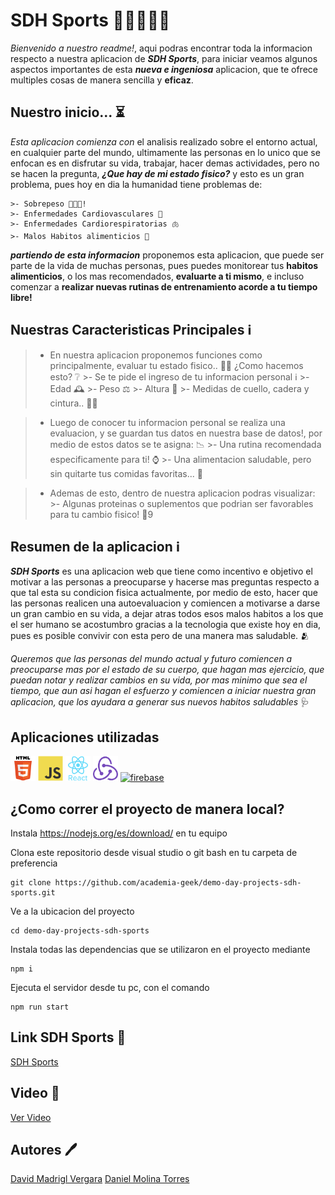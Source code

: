 # SDH Sports 🏋🏽‍♀️💪🏽

_Bienvenido a nuestro readme!_, aqui podras encontrar toda la informacion respecto a nuestra aplicacion de **_SDH Sports_**, para iniciar veamos algunos aspectos importantes de esta **_nueva e ingeniosa_** aplicacion, que te ofrece multiples cosas de manera sencilla y **eficaz**.

## Nuestro inicio... ⏳

_Esta aplicacion comienza con_ el analisis realizado sobre el entorno actual, en cualquier parte del mundo, ultimamente las personas en lo unico que se enfocan es en disfrutar su vida, trabajar, hacer demas actividades, pero no se hacen la pregunta, **_¿Que hay de mi estado fisico?_** y esto es un gran problema, pues hoy en dia la humanidad tiene problemas de:

    >- Sobrepeso 🍔🍔🍔!
    >- Enfermedades Cardiovasculares 🤒
    >- Enfermedades Cardiorespiratorias 🫁
    >- Malos Habitos alimenticios 🍕 

**_partiendo de esta informacion_** proponemos esta aplicacion, que puede ser parte de la vida de muchas personas, pues puedes monitorear tus **habitos alimenticios**, o los mas recomendados, **evaluarte a ti mismo**, e incluso comenzar a **realizar nuevas rutinas de entrenamiento acorde a tu tiempo libre!**

## Nuestras Caracteristicas Principales ℹ️

>- En nuestra aplicacion proponemos funciones como principalmente, evaluar tu estado fisico.. 💪🏽
    ¿Como hacemos esto? ❔
    >- Se te pide el ingreso de tu informacion personal ℹ️
    >- Edad 🕰️
    >- Peso ⚖️
    >- Altura 👤
    >- Medidas de cuello, cadera y cintura.. 🏃🏽

>- Luego de conocer tu informacion personal se realiza una evaluacion, y se guardan tus datos en nuestra base de datos!, por medio de estos datos se te asigna: 📉
    >- Una rutina recomendada especificamente para ti! ⌚
    >- Una alimentacion saludable, pero sin quitarte tus comidas favoritas... 🍐

>- Ademas de esto, dentro de nuestra aplicacion podras visualizar:
    >- Algunas proteinas o suplementos que podrian ser
        favorables para tu cambio fisico! 💊9

## Resumen de la aplicacion ℹ️


**_SDH Sports_**  es una aplicacion web que tiene como incentivo e objetivo el motivar a las personas a preocuparse y hacerse mas preguntas respecto a que tal esta su condicion fisica actualmente, por medio de esto, hacer que las personas realicen una autoevaluacion y comiencen a motivarse a darse un gran cambio en su vida, a dejar atras todos esos malos habitos a los que el ser humano se acostumbro gracias a la tecnologia que existe hoy en dia, pues es posible convivir con esta pero de una manera mas saludable. 🫂

_Queremos que las personas del mundo actual y futuro comiencen a preocuparse mas por el estado de su cuerpo, que hagan mas ejercicio, que puedan notar y realizar cambios en su vida, por mas minimo que sea el tiempo, que aun asi hagan el esfuerzo y comiencen a iniciar nuestra gran aplicacion, que los ayudara a generar sus nuevos habitos saludables_ 🩺

## Aplicaciones utilizadas

[<img src="https://raw.githubusercontent.com/devicons/devicon/master/icons/html5/html5-original-wordmark.svg" alt="html5" width="40" height="40"/>](https://www.w3.org/html/)
[<img src="https://raw.githubusercontent.com/devicons/devicon/master/icons/javascript/javascript-original.svg" alt="javascript" width="40" height="40"/>](https://developer.mozilla.org/en-US/docs/Web/JavaScript)
[<img src="https://raw.githubusercontent.com/devicons/devicon/master/icons/react/react-original-wordmark.svg" alt="react" width="40" height="40"/>](https://reactjs.org/)
[<img src="https://raw.githubusercontent.com/devicons/devicon/master/icons/redux/redux-original.svg" alt="redux" width="40" height="40"/>](https://reactjs.org/)
[<img src="https://www.vectorlogo.zone/logos/firebase/firebase-icon.svg" alt="firebase" width="40" height="40"/>](https://firebase.google.com/)


## ¿Como correr el proyecto de manera local?

Instala https://nodejs.org/es/download/  en tu equipo

Clona este repositorio desde visual studio o git bash en tu carpeta de preferencia

```
git clone https://github.com/academia-geek/demo-day-projects-sdh-sports.git
```

Ve a la ubicacion del proyecto

```
cd demo-day-projects-sdh-sports
```

Instala todas las dependencias que se utilizaron en el proyecto mediante
```
npm i
```

Ejecuta el servidor desde tu pc, con el comando

```
npm run start
```

## Link SDH Sports 🏅
<a href= 'https://sdh-sports.web.app'>SDH Sports</a>

## Video 📸
<a href= 'https://youtu.be/UnzwslsPH3s'>Ver Video</a>

## Autores 🖊️
<a href= 'https://github.com/dmv666'>David Madrigl Vergara</a>
<a href= 'https://github.com/DanielMolina6584'>Daniel Molina Torres</a>




